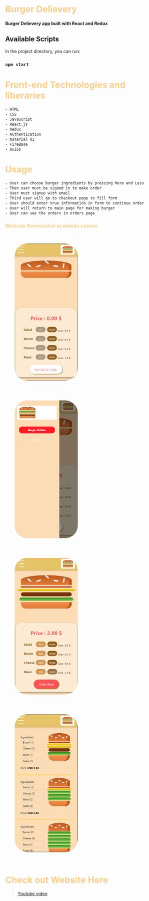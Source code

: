 <h1 style="color:#facd8a ">Burger Delievery </h1>

#### Burger Delievery app built with React and Redux

## Available Scripts

In the project directory, you can run:

### `npm start`


<h1 style="color:#facd8a "> Front-end Technologies and liberaries </h1>

    - HTML
    - CSS
    - JavaScript
    - React.js
    - Redux
    - Authentication
    - material UI
    - FireBase 
    - Axios


<h1 style="color:#facd8a "> Usage</h1>

    - User can choose burger ingredients by pressing More and Less
    - Then user must be signed in to make order
    - User must signup with email
    - Third user will go to checkout page to fill form
    - User should enter true information in form to continue order
    - User will return to main page for making burger
    - User can see the orders in orders page    


<div style="display:block; ">
  <h3 style="color:#facd8a ">Website Screenshot in mobile screen </h3>
    <img src='Screenshoots/1.jpg' width="40%" style="border-radius: 40px; margin: 30px;" >  
    <img src='Screenshoots/2.jpg' width="40%" style="border-radius: 40px; margin: 30px;" > 
    <img src='Screenshoots/4.jpg' width="40%" style="border-radius: 40px; margin: 30px;" >
    <img src='Screenshoots/7.jpg' width="40%" style="border-radius: 40px; margin: 30px;" >
    
</div>

</div>



<h1 style="color:#facd8a "> Check out Website Here </h1>

> [Youtube video](https://www.youtube.com/watch?v=7nq9xebmk40)
